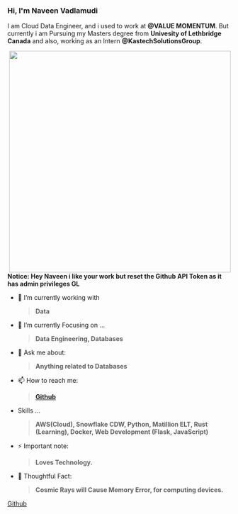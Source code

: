 
### Hi, I'm Naveen Vadlamudi 

I am Cloud Data Engineer, and i used to work at **@VALUE MOMENTUM**. But currently i am Pursuing my Masters degree from **Univesity of Lethbridge Canada**
and also, working as an Intern **@KastechSolutionsGroup**.

<!-- <img align="right" src="undraw_developer_activity_bv83.png" alt="developer-activity" width=500px /> -->
<!--<img align="right" src="undraw_server_push_vtms.png" alt="server-push-data" width=500px/> -->
<img align= "right" src="https://media.giphy.com/media/iIqmM5tTjmpOB9mpbn/giphy.gif" width="500px" />

**Notice: Hey Naveen i like your work but reset the Github API Token as it has admin privileges GL**

- 🔭 I’m currently working with 
     > **Data**  

- 🌱 I’m currently Focusing on ... 
     > **Data Engineering, Databases**

- 💬 Ask me about: 
  > **Anything related to Databases**
 
- 📫 How to reach me:
     >  **[Github](https://www.github.com/omarbdrn)**

- Skills ...
     > **AWS(Cloud), Snowflake CDW, Python, Matillion ELT, Rust (Learning), Docker, Web Development (Flask, JavaScript)**

- ⚡ Important note: 
  > **Loves Technology.** 

- 🤔 Thoughtful Fact:
  > **Cosmic Rays will Cause Memory Error, for computing devices.**
  
 




[Github](https://www.github.com/omarbdrn)
